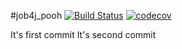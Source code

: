 #job4j_pooh
[![Build Status](https://app.travis-ci.com/Kuzurik/job4j_pooh.svg?branch=master)](https://app.travis-ci.com/Kuzurik/job4j_pooh)
[![codecov](https://codecov.io/gh/Kuzurik/job4j_pooh/branch/master/graph/badge.svg?token=JXUFBOLDJT)](https://codecov.io/gh/Kuzurik/job4j_pooh)

It's first commit
It's second commit